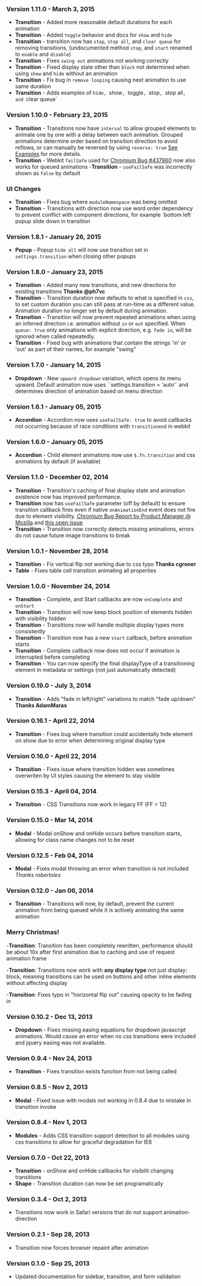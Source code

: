 ### Version 1.11.0 - March 3, 2015

- **Transition** - Added more reasonable default durations for each animation
- **Transition** - Added `toggle` behavior and docs for `show` and `hide`
- **Transition** - transition now has `stop`, `stop all`, and `clear queue` for removing transitions, (undocumented method `stop`, and `start` renamed to `enable` and `disable`)
- **Transition** - Fixes `swing out` animations not working correctly
- **Transition** - Fixed display state other than `block` not determined when using `show` and `hide` without an animation
- **Transition** - Fix bug in `remove looping` causing next animation to use same duration
- **Transition** - Adds examples of `hide, `show`, `toggle`, `stop`, `stop all`, and `clear queue`

### Version 1.10.0 - February 23, 2015

- **Transition** - Transitions now have `interval` to allow grouped elements to animate one by one with a delay between each animation. Grouped animations determine order based on transition direction to avoid reflows, or can manually be reversed by using <code>reverse: true</code> [See Examples](http://www.semantic-ui.com/modules/transition.html#grouped-transitions) for more details.
- **Transition** - Webkit `failSafe` used for [Chromium Bug #437860](https://code.google.com/p/chromium/issues/detail?id=437860) now also works for queued animations
-**Transition** - `useFailSafe` was incorrectly shown as `false` by default

### UI Changes

- **Transition** - Fixes bug where `moduleNamespace` was being omitted
- **Transition** - Transitions with direction now use word order dependency to prevent conflict with component directions, for example `bottom left popup slide down in transition

### Version 1.8.1 - January 26, 2015

- **Popup** - Popup `hide all` will now use transition set in `settings.transition` when closing other popups

### Version 1.8.0 - January 23, 2015

- **Transition** - Added many new transitions, and new directions for existing transitions **Thanks @ph7vc**
- **Transition** - Transition duration now defaults to what is specified in `css`, to set custom duration you can still pass at run-time as a different value. Animation duration no longer set by default during animation.
- **Transition** - Transition will now prevent repeated animations when using an inferred direction i.e. animation without `in` or `out` specified. When `queue: true` only animations with explicit direction, e.g. `fade in`, will be ignored when called repeatedly.
- **Transition** - Fixed bug with animations that contain the strings 'in' or 'out' as part of their names, for example "swing"

### Version 1.7.0 - January 14, 2015

- **Dropdown** - New `upward dropdown` variation, which opens its menu upward. Default animation now uses ``settings.transition = 'auto'` and determines direction of animation based on menu direction

### Version 1.6.1 - January 05, 2015

- **Accordion** - Accordion now uses ``useFailSafe: true`` to avoid callbacks not occurring because of race conditions with `transitionend` in webkit

### Version 1.6.0 - January 05, 2015

- **Accordion** - Child element animations now use ``$.fn.transition`` and css animations by default (if available)

### Version 1.1.0 - December 02, 2014

- **Transition** - Transition's caching of final display state and animation existence now has improved performance.
- **Transition** now has ``useFailSafe`` parameter (off by default) to ensure transition callback fires even if native ``onAnimationEnd`` event does not fire due to element visibility. [Chromium Bug Report by Product Manager @ Mozilla](https://code.google.com/p/chromium/issues/detail?id=135350#c2) and [this open issue](https://code.google.com/p/chromium/issues/detail?id=437860)
- **Transition** - Transition now correctly detects missing animations, errors do not cause future image transitions to break

### Version 1.0.1 - November 28, 2014

- **Transition** - Fix vertical flip not working due to css typo **Thanks cgroner**
- **Table** - Fixes table cell transition animating all properties

### Version 1.0.0 - November 24, 2014

- **Transition** - Complete, and Start callbacks are now ``onComplete`` and ``onStart``
- **Transition** - Transition will now keep block position of elements hidden with visibility hidden
- **Transition** - Transitions now will handle multiple display types more consistently
- **Transition** - Transition now has a new ``start`` callback, before animation starts
- **Transition** - Complete callback now does not occur if animation is interrupted before completing
- **Transition** - You can now specify the final displayType of a transitioning element in metadata or settings (not just automatically detected)

### Version 0.19.0 - July 3, 2014

- **Transition** - Adds "fade in left/right" variations to match "fade up/down" **Thanks AdamMaras**

### Version 0.16.1 - April 22, 2014

- **Transition** - Fixes bug where transition could accidentally hide element on show due to error when determining original display type

### Version 0.16.0 - April 22, 2014

- **Transition** - Fixes issue where transition hidden was sometimes overwriten by UI styles causing the element to stay visible

### Version 0.15.3 - April 04, 2014

- **Transition** - CSS Transitions now work in legacy FF (FF > 12)

### Version 0.15.0 - Mar 14, 2014

- **Modal** - Modal onShow and onHide occurs before transition starts, allowing for class name changes not to be reset

### Version 0.12.5 - Feb 04, 2014

- **Modal** - Fixes modal throwing an error when transition is not included *Thanks robertoles*

### Version 0.12.0 - Jan 06, 2014

- **Transition** - Transitions will now, by default, prevent the current animation from being queued while it is actively animating the same animation

### Merry Christmas!

-**Transition**: Transition has been completely rewritten, performance should be about 10x after first animation due to caching and use of request animation frame

-**Transition**: Transitions now work with **any display type** not just display: block, meaning transitions can be used on buttons and other inline elements without affecting display

-**Transition**: Fixes typo in "horizontal flip out" causing opacity to be fading in

### Version 0.10.2 - Dec 13, 2013

- **Dropdown** - Fixes missing easing equations for dropdown javascript animations. Would cause an error when no css transitions were included and jquery easing was not available.

### Version 0.9.4 - Nov 24, 2013

- **Transition** - Fixes transition exists function from not being called

### Version 0.8.5 - Nov 2, 2013

- **Modal** - Fixed issue with modals not working in 0.8.4 due to mistake in transition invoke

### Version 0.8.4 - Nov 1, 2013

- **Modules** - Adds CSS transition support detection to all modules using css transitions to allow for graceful degradation for IE8

### Version 0.7.0 - Oct 22, 2013

- **Transition** - onShow and onHide callbacks for visibilit changing transitions
- **Shape** - Transition duration can now be set programatically

### Version 0.3.4 - Oct 2, 2013

- Transitions now work in Safari versions that do not support animation-direction

### Version 0.2.1 - Sep 28, 2013

- Transition now forces browser repaint after animation

### Version 0.1.0 - Sep 25, 2013

- Updated documentation for sidebar, transition, and form validation